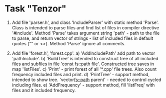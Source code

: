 # Task "Tenzor"

1. Add file 'parser.h', and class 'IncludeParser' with static method 'Parse'. Class is intended to parse files and find list of files in compiler directive '#include'. Method 'Parse' takes argument string 'path' - path to the file to parse, and return vector of strings - list of included files in default quotes ("" or <>). Method 'Parse' ignore all comments.

2. Add file 'forest.h', 'forest.cpp'. 
	a) 'AddIncludePath' add path to vector 'pathInclude'.
	b) 'BuildTree' is intended to construct tree of all included files and subfiles in file 'const fs::path file'. Constructed tree saves in map 'listFiles'.
	c) 'Print' - print forest of all '*.cpp' file trees. Also count frequency included files and print.
	d) 'PrintTree' - support method, intended to show tree. 'vector<fs::path> parent' - needed to control cycled including files.
	e) 'AddFrequency' - support method, fill 'listFreq' with files and it included frequency.
